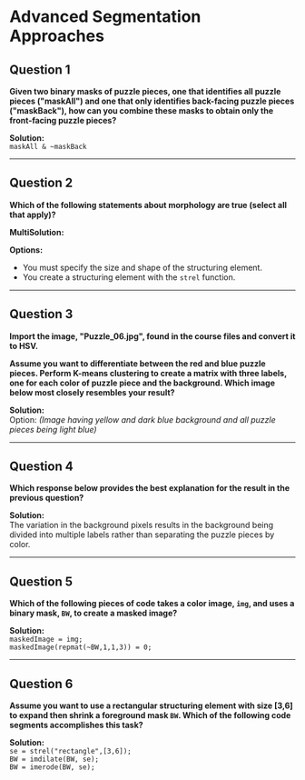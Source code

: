 # Advanced Segmentation Approaches

## Question 1
**Given two binary masks of puzzle pieces, one that identifies all puzzle pieces ("maskAll") and one that only identifies back-facing puzzle pieces ("maskBack"), how can you combine these masks to obtain only the front-facing puzzle pieces?**

**Solution:**  
`maskAll & ~maskBack`

---

## Question 2
**Which of the following statements about morphology are true (select all that apply)?**

**MultiSolution:**

**Options:**
- You must specify the size and shape of the structuring element.
- You create a structuring element with the `strel` function.

---

## Question 3
**Import the image, "Puzzle_06.jpg", found in the course files and convert it to HSV.**

**Assume you want to differentiate between the red and blue puzzle pieces. Perform K-means clustering to create a matrix with three labels, one for each color of puzzle piece and the background. Which image below most closely resembles your result?**

**Solution:**  
Option: *(Image having yellow and dark blue background and all puzzle pieces being light blue)*

---

## Question 4
**Which response below provides the best explanation for the result in the previous question?**

**Solution:**  
The variation in the background pixels results in the background being divided into multiple labels rather than separating the puzzle pieces by color.

---

## Question 5
**Which of the following pieces of code takes a color image, `img`, and uses a binary mask, `BW`, to create a masked image?**

**Solution:**  
`maskedImage = img;`  
`maskedImage(repmat(~BW,1,1,3)) = 0;`

---

## Question 6
**Assume you want to use a rectangular structuring element with size [3,6] to expand then shrink a foreground mask `BW`. Which of the following code segments accomplishes this task?**

**Solution:**  
`se = strel("rectangle",[3,6]);`  
`BW = imdilate(BW, se);`  
`BW = imerode(BW, se);`
